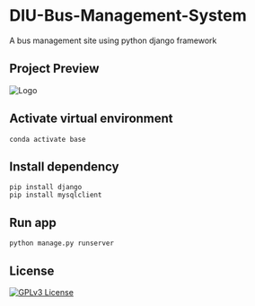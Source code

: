 # DIU-Bus-Management-System
A bus management site using python django framework

## Project Preview

![Logo](https://i.ibb.co/30vcQqF/ezgif-com-gif-maker-4.gif) 
    
## Activate virtual environment
```
conda activate base
```
## Install dependency
```
pip install django
pip install mysqlclient
```
## Run app
```
python manage.py runserver
```
## License



[![GPLv3 License](https://img.shields.io/badge/License-GPL%20v3-yellow.svg)](https://opensource.org/licenses/)

